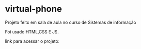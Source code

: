 # virtual-phone

Projeto feito em sala de aula no curso de Sistemas de informação 

Foi usado HTML,CSS E JS.

link para acessar o projeto:
